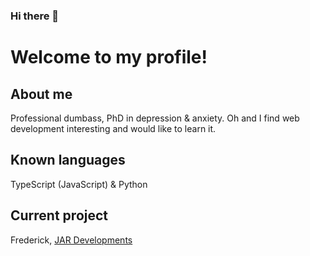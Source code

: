 ### Hi there 👋

# Welcome to my profile!

## About me
Professional dumbass, PhD in depression & anxiety. Oh and I find web development interesting and would like to learn it.

## Known languages
TypeScript (JavaScript) & Python

## Current project
Frederick, [JAR Developments](https://github.com/jar-developments/jar-developments)
